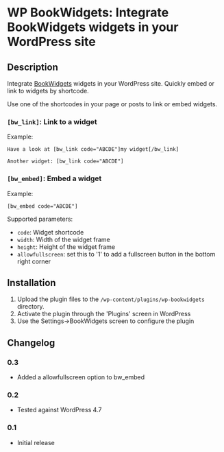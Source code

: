 # WP BookWidgets: Integrate BookWidgets widgets in your WordPress site

## Description

Integrate [BookWidgets](https://www.bookwidgets.com) widgets in your WordPress
site. Quickly embed or link to widgets by shortcode.

Use one of the shortcodes in your page or posts to link or embed widgets.

### `[bw_link]`: Link to a widget

Example: 

    Have a look at [bw_link code="ABCDE"]my widget[/bw_link]

    Another widget: [bw_link code="ABCDE"]

### `[bw_embed]`: Embed a widget

Example: 

    [bw_embed code="ABCDE"]

Supported parameters:

- `code`: Widget shortcode
- `width`: Width of the widget frame
- `height`: Height of the widget frame
- `allowfullscreen`: set this to '1' to add a fullscreen button in the bottom right corner


## Installation

1. Upload the plugin files to the `/wp-content/plugins/wp-bookwidgets` directory.
2. Activate the plugin through the 'Plugins' screen in WordPress
3. Use the Settings→BookWidgets screen to configure the plugin

## Changelog

### 0.3

- Added a allowfullscreen option to bw_embed

### 0.2

- Tested against WordPress 4.7

### 0.1

- Initial release


